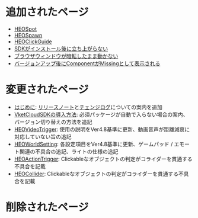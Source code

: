 # 追加されたページ
- [HEOSpot](../HEOComponents/HEOSpot.md)
- [HEOSpawn](../HEOComponents/HEOSpawn.md)
- [HEOClickGuide](../HEOComponents/HEOClickGuide.md)
- [SDKがインストール後に立ち上がらない](../troubleshooting/InstallingDeeplink.md)
- [ブラウザウィンドウが暗転したまま動かない](../troubleshooting/BrowserBlackWindow.md)
- [バージョンアップ後にComponentがMissingとして表示される](../troubleshooting/MissingComponents.md)

# 変更されたページ
- [はじめに](../index.md): [リリースノート](../releasenote/releasenote-4.8.md)と[チェンジログ](../changelog/changelog-4.8.md)についての案内を追加
- [VketCloudSDKの導入方法](../AboutVketCloudSDK/SetupSDK_external.md): 必須パッケージが自動で入らない場合の案内、バージョン切り替えの方法を追記
- [HEOVideoTrigger](../HEOComponents/HEOVideoTrigger.md): 使用の説明をVer4.8基準に更新、動画音声が距離減衰に対応していない旨の追記
- [HEOWorldSetting](../HEOComponents/HEOWorldSetting.md): 各設定項目をVer4.8基準に更新、ゲームパッド / エモート関連の不具合の追記、ライトの仕様の追記
- [HEOActionTrigger](../HEOComponents/HEOActionTrigger.md): Clickableなオブジェクトの判定がコライダーを貫通する不具合を記載
- [HEOCollider](../HEOComponents/HEOCollider.md): Clickableなオブジェクトの判定がコライダーを貫通する不具合を記載

# 削除されたページ
